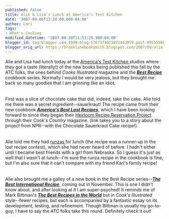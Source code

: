 ```yaml
---
published: false
title: Alie & Lisa's Lunch at America's Test Kitchen
date: '2007-09-06T13:28:00.000-04:00'
author: Lori
tags:
- What's Cooking
modified_datetime: '2007-09-20T11:53:25.900-04:00'
blogger_id: tag:blogger.com,1999:blog-5767374071871443859.post-8925556637693312285
blogger_orig_url: https://brooklinebooksmith.blogspot.com/2007/09/alie-lisas-lunch-at-americas-test.html
---
```


Alie and Lisa had lunch today at the <a href="https://www.americastestkitchen.com/">America's Test Kitchen </a>studios where they got a taste (literally!) of the new books being published this fall by the ATC folks, the ones behind <em>Cooks Illustrated</em> magazine and the <a href="https://brookline.booksense.com/NASApp/store/Product?s=showproduct&amp;isbn=9780936184746"><strong><em>Best Recipe</em></strong> </a>cookbook series. Normally I would be very jealous, but they brought me back so many goodies that I am grinning like an idiot.<br /><br /><br />First was a slice of chocolate cake that did, indeed, take the cake. Alie told me there was a secret ingredient--sauerkraut! The recipe came from their new cookbook <strong><em><a href="https://brookline.booksense.com/NASApp/store/Product?s=showproduct&amp;isbn=9781933615189">America's Best Lost Recipes</a></em></strong>, which I have been looking forward to since they began their <a href="https://www.npr.org/templates/story/story.php?storyId=9049243">Heirloom Recipe Reservation Project</a> through their <em>Cook's Country</em> magazine. (link takes you to a story about the project from NPR--with the Chocolate Sauerkraut Cake recipe!).<br /><br /><br />Alie told me they had <a href="https://en.wikipedia.org/wiki/Runza">runzas </a>for lunch (the recipe was a runner-up in the lost recipe contest), which she had never heard of before. I hadn't either until I became best friends with a girl from Nebraska. So I guess it's just as well that I wasn't at lunch--I'm sure the runza recipe in the cookbook is fine, but I'm also sure that it can't compare with my friend Kari's family recipe!<br /><br /><br />Alie also brought me a galley of a new book in the Best Recipe series--<a href="https://brookline.booksense.com/NASApp/store/Product?s=showproduct&amp;isbn=9781933615172"><strong><em>The Best International Recipe</em></strong></a>, coming out in November. This is one I didn't know about, and after looking at it I am super-psyched! It reminds me of Mark Bittman's <strong><em><a href="https://brookline.booksense.com/NASApp/store/Product?s=showproduct&amp;isbn=9780767906722">The Best Recipes in the World</a></em></strong> but in <em>Cook's Illustrated</em> style--fewer recipes, but each is accompanied by a fantastic essay on its development, testing, and refinement. Though Bittman is usually my go-to-guy, I have to say the ATC folks take this round. Definitely check it out!